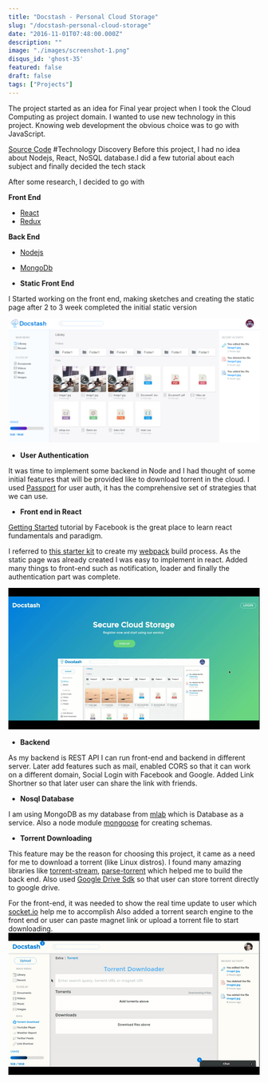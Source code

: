 ```yaml
---
title: "Docstash - Personal Cloud Storage"
slug: "/docstash-personal-cloud-storage"
date: "2016-11-01T07:48:00.000Z"
description: ""
image: "./images/screenshot-1.png"
disqus_id: 'ghost-35'
featured: false
draft: false
tags: ["Projects"]
---
```


The project started as an idea for Final year project when I took the Cloud Computing as project domain.
I wanted to use new technology in this project. Knowing web development the obvious choice was to go with JavaScript.

[Source Code](https://github.com/rakshans1/docstash)
#Technology Discovery
Before this project, I had no idea about Nodejs, React, NoSQL database.I did a few tutorial about each subject and finally decided the tech stack

After some research, I decided to go with

**Front End**

- [React](https://facebook.github.io/react/)
- [Redux](https://github.com/reactjs/redux)

**Back End**

- [Nodejs](https://nodejs.org)
- [MongoDb](https://www.mongodb.com/)

- **Static Front End**

I Started working on the front end, making sketches and creating the static page after 2 to 3 week completed the initial static version

![Docstash Static Version](./images/screenshot.png)

- **User Authentication**

It was time to implement some backend in Node and I had thought of some initial features that will be provided like to download torrent in the cloud.
I used [Passport](http://passportjs.org/) for user auth, it has the comprehensive set of strategies that we can use.

- **Front end in React**

[Getting Started](https://facebook.github.io/react/tutorial/tutorial.html#getting-started) tutorial by Facebook is the great place to learn react fundamentals and paradigm.

I referred to [this starter kit](https://github.com/coryhouse/react-slingshot) to create my [webpack](https://webpack.github.io) build process.
As the static page was already created I was easy to implement in react. Added many things to front-end such as notification, loader and finally the authentication part was complete.

![Docstash Authentication](./images/source.gif)

- **Backend**

As my backend is REST API I can run front-end and backend in different server. Later add features such as mail, enabled CORS so that it can work on a different domain, Social Login with Facebook and Google.
Added Link Shortner so that later user can share the link with friends.

- **Nosql Database**

I am using MongoDB as my database from [mlab](https://mlab.com/) which is Database as a service. Also a node module [mongoose](http://mongoosejs.com/) for creating schemas.

- **Torrent Downloading**

This feature may be the reason for choosing this project, it came as a need for me to download a torrent (like Linux distros). I found many amazing libraries like [torrent-stream](https://github.com/mafintosh/torrent-stream), [parse-torrent](https://github.com/feross/parse-torrent) which helped me to build the back end. Also used [Google Drive Sdk](https://github.com/google/google-api-nodejs-client) so that user can store torrent directly to google drive.

For the front-end, it was needed to show the real time update to user which [socket.io](http://socket.io/) help me to accomplish
Also added a torrent search engine to the front end or user can paste magnet link or upload a torrent file to start downloading.
![Docstash Torrent Download](./images/source-1.gif)
